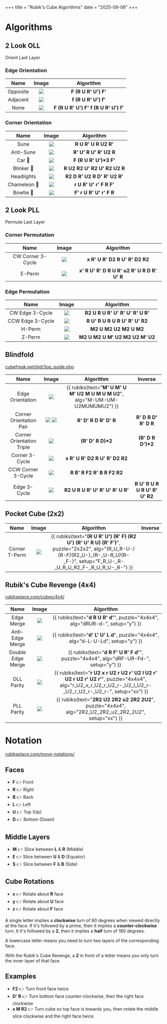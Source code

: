 +++
title = "Rubik's Cube Algorithms"
date = "2025-09-06"
+++

# Algorithms

## 2 Look OLL
Orient Last Layer

### Edge Orientation
| Name | Image |  Algorithm |
|:----:|:-----:|:----------:|
| Opposite | <img src="oll/opposite.png"> | __F (R U R' U') F'__ |
| Adjacent | <img src="oll/adjacent.png"> | __f (R U R' U') f'__ |
| None | <img src="oll/none.png"> | __F (R U R' U') F' f (R U R' U') f'__ |

### Corner Orientation
| Name | Image |  Algorithm |
|:----:|:-----:|:----------:|
| Sune | <img src="oll/sune.png"> | __R U R' U R U2 R'__ |
| Anti-Sune | <img src="oll/anti_sune.png"> | __R' U' R U' R' U2 R__ |
| Car 🚗 | <img src="oll/car.png"> | __F (R U R' U')*3 F'__ |
| Blinker 🚨 | <img src="oll/blinker.png"> | __R U2 R2 U' R2 U' R2 U2 R__ |
| Headlights | <img src="oll/headlights.png"> | __R2 D R' U2 R D' R' U2 R'__ |
| Chameleon 🐸 | <img src="oll/chameleon.png"> | __r U R' U' r' F R F'__ |
| Bowtie 🎀 | <img src="oll/bowtie.png"> | __F' r U R' U' r' F R__ |

## 2 Look PLL
Permute Last Layer

### Corner Permutation
| Name | Image | Algorithm |
|:----:|:-----:|:---------:|
| CW Corner 3-Cycle | <img src="pll/corner_3cycle.png"> | __x R' U R' D2 R U' R' D2 R2__ |
| E-Perm            | <img src="pll/eperm.png"> | __x' R U' R' D R U R' u2 R' U R D R' U' R__ |

### Edge Permutation
| Name | Image | Algorithm |
|:----:|:-----:|:---------:|
| CW Edge 3-Cycle | <img src="pll/edge_cw_3cycle.png"> | __R2 U R U R' U' R' U' R' U R'__ |
| CCW Edge 3-Cycle | <img src="pll/edge_ccw_3cycle.png"> | __R U' R U R U R U' R' U' R2__ |
| H-Perm |<img src="pll/hperm.png"> | __M2 U M2 U2 M2 U M2__ |
| Z-Perm | <img src="pll/zperm.png"> | __M2 U M2 U M' U2 M2 U2 M' U2__ |

## Blindfold
[cubefreak.net/bld/3op_guide.php](https://cubefreak.net/bld/3op_guide.php)

| Name | Image | Algorithm | Inverse |
|:----:|:-----:|:---------:|:-------:|
| Edge Orientation | <img src="blind/edge.png"> | {{ rubiks(text="__M' U M' U M' U2 M U M U M U2__", alg="M-UM-UM-U2MUMUMU2") }} |
| Corner Orientation Pair | <img src="blind/corner1.png"> <img src="blind/corner2.png"> | __R' D' R D R' D' R__ | __R' D R D' R' D R__ |
| Corner Orientation Triple | <img src="blind/corner3.png"> | __(R' D' R D)*2__ | __(R' D R D')*2__ |
| Corner 3-Cycle | <img src="pll/corner_3cycle.png"> | __x R' U R' D2 R U' R' D2 R2__ |
| CCW Corner 3-Cycle | <img src="pll/corner_ccw_3cycle.png"> | __R B' R F2 R' B R F2 R2__ |
| Edge 3-Cycle | <img src="pll/edge_cw_3cycle.png"> | __R2 U R U R' U' R' U' R' U R'__ | __R U' R U R U R U' R' U' R2__ |

## Pocket Cube (2x2)
| Name | Image | Algorithm | Inverse |
|:----:|:-----:|:---------:|:-------:|
| Corner T-Perm | <img src="pocket/t_perm.png"> | {{ rubiks(text="__(R U R' U') (R' F) (R2 U') (R' U' R U) (R' F')__", puzzle="2x2x2", alg="(R_U_R-_U-)_(R-_F)_(R2_U-)_(R-_U-_R_U)_(R-_F-)", setup="F_R_U-_R-_U_R_U_R2_F-_R_U_R_U-_R-") }} |


## Rubik's Cube Revenge (4x4)
[rubiksplace.com/cubes/4x4/](https://rubiksplace.com/cubes/4x4/)

| Name | Image | Algorithm |
|:----:|:-----:|:---------:|
| Edge Merge | <img src="revenge/edge_merge.png"> | {{ rubiks(text="__d R U R' d'__", puzzle="4x4x4", alg="dRUR-d-", setup="y") }} |
| Anti-Edge Merge | <img src="revenge/anti_edge_merge.png"> | {{ rubiks(text="__d' L' U' L d__", puzzle="4x4x4", alg="d-L-U-Ld", setup="y") }} |
| Double Edge Merge | <img src="revenge/double_edge_merge.png"> | {{ rubiks(text="__d R F' U R' F d'__", puzzle="4x4x4", alg="dRF-UR-Fd-", setup="y") }} |
| OLL Parity | <img src="revenge/oll.png"> | {{ rubiks(text="__r U2 x r U2 r U2 r' U2 l U2 r' U2 r U2 r' U2 r'__", puzzle="4x4x4", alg="r_U2_x_r_U2_r_U2_r-_U2_l_U2_r-_U2_r_U2_r-_U2_r-", setup="xx") }} |
| PLL Parity | <img src="revenge/pll.png"> | {{ rubiks(text="__2R2 U2 2R2 u2 2R2 2U2__", puzzle="4x4x4", alg="2R2_U2_2R2_u2_2R2_2U2", setup="xx") }} |

# Notation
[rubiksplace.com/move-notations/](https://rubiksplace.com/move-notations/)

## Faces
* __F__ 👉 Front
* __R__ 👉 Right
* __B__ 👉 Back
* __L__ 👉 Left
* __U__ 👉 Top (Up)
* __D__ 👉 Bottom (Down)

## Middle Layers
* __M__ 👉 Slice between __L__ & __R__ (Middle)
* __E__ 👉 Slice between __U__ & __D__ (Equator)
* __S__ 👉 Slice between __F__ & __B__ (Side)

## Cube Rotations
* __x__ 👉 Rotate about __R__ face
* __y__ 👉 Rotate about __U__ face
* __z__ 👉 Rotate about __F__ face

A single letter implies a __clockwise__ turn of 90 degrees when viewed directly at the face. If it's followed by a prime, then it implies a __counter-clockwise__ turn. It it's followed by a __2__, then it implies a __half__ turn of 180 degrees.

A lowercase letter means you need to turn two layers of the corresponding face.

With the Rubik's Cube Revenge, a __2__ in front of a letter means you only turn the inner layer of that face.

## Examples
* __F2__ 👉 Turn front face twice
* __D' R__ 👉 Turn bottom face counter-clockwise, then the right face clockwise
* __x M R2__ 👉 Turn cube so top face is towards you, then rotate the middle slice clockwise and the right face twice
